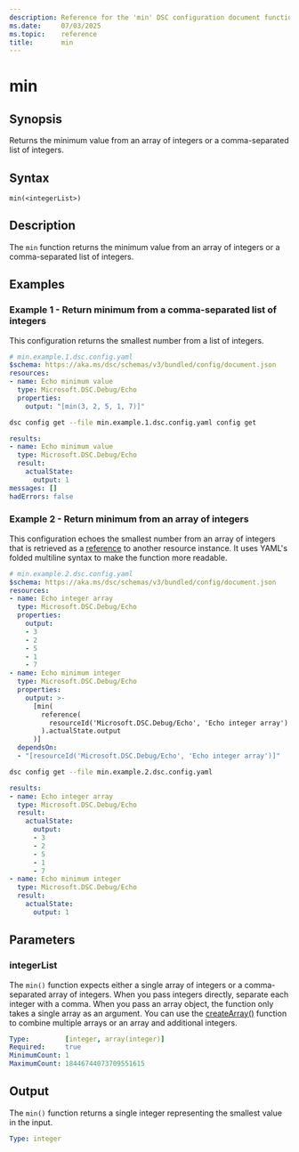 ```yaml
---
description: Reference for the 'min' DSC configuration document function
ms.date:     07/03/2025
ms.topic:    reference
title:       min
---
```


# min

## Synopsis

Returns the minimum value from an array of integers or a comma-separated list of integers.

## Syntax

```Syntax
min(<integerList>)
```

## Description

The `min` function returns the minimum value from an array of integers or a comma-separated list of
integers.

## Examples

### Example 1 - Return minimum from a comma-separated list of integers

This configuration returns the smallest number from a list of integers.

```yaml
# min.example.1.dsc.config.yaml
$schema: https://aka.ms/dsc/schemas/v3/bundled/config/document.json
resources:
- name: Echo minimum value
  type: Microsoft.DSC.Debug/Echo
  properties:
    output: "[min(3, 2, 5, 1, 7)]"
```

```bash
dsc config get --file min.example.1.dsc.config.yaml config get
```

```yaml
results:
- name: Echo minimum value
  type: Microsoft.DSC.Debug/Echo
  result:
    actualState:
      output: 1
messages: []
hadErrors: false
```

### Example 2 - Return minimum from an array of integers

This configuration echoes the smallest number from an array of integers that is retrieved as a
[reference][01] to another resource instance. It uses YAML's folded multiline syntax to make the
function more readable.

```yaml
# min.example.2.dsc.config.yaml
$schema: https://aka.ms/dsc/schemas/v3/bundled/config/document.json
resources:
- name: Echo integer array
  type: Microsoft.DSC.Debug/Echo
  properties:
    output:
    - 3
    - 2
    - 5
    - 1
    - 7
- name: Echo minimum integer
  type: Microsoft.DSC.Debug/Echo
  properties:
    output: >-
      [min(
        reference(
          resourceId('Microsoft.DSC.Debug/Echo', 'Echo integer array')
        ).actualState.output
      )]
  dependsOn:
  - "[resourceId('Microsoft.DSC.Debug/Echo', 'Echo integer array')]"
```

```bash
dsc config get --file min.example.2.dsc.config.yaml
```

```yaml
results:
- name: Echo integer array
  type: Microsoft.DSC.Debug/Echo
  result:
    actualState:
      output:
      - 3
      - 2
      - 5
      - 1
      - 7
- name: Echo minimum integer
  type: Microsoft.DSC.Debug/Echo
  result:
    actualState:
      output: 1
```

## Parameters

### integerList

The `min()` function expects either a single array of integers or a comma-separated array of
integers. When you pass integers directly, separate each integer with a comma. When you pass an
array object, the function only takes a single array as an argument. You can use the
[createArray()][02] function to combine multiple arrays or an array and additional integers.

```yaml
Type:         [integer, array(integer)]
Required:     true
MinimumCount: 1
MaximumCount: 18446744073709551615
```

## Output

The `min()` function returns a single integer representing the smallest value in the input.

```yaml
Type: integer
```

<!-- Link reference definitions -->
[01]: ./reference.md
[02]: ./createArray.md
